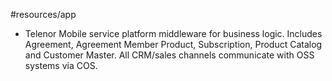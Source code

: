 #resources/app 

* Telenor Mobile service platform middleware for business logic. Includes Agreement, Agreement Member Product, Subscription, Product Catalog and Customer Master. All CRM/sales channels communicate with OSS systems via COS.